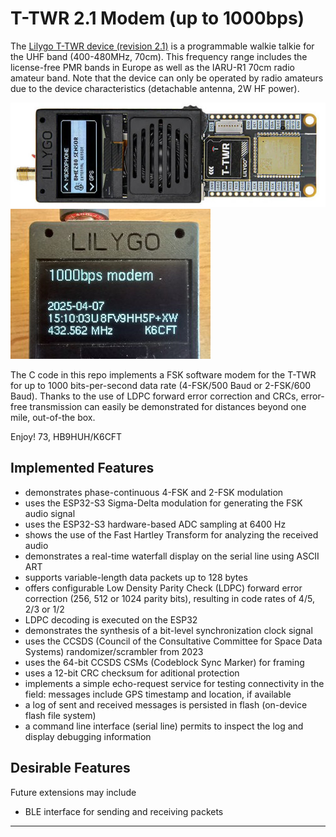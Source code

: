 # T-TWR 2.1 Modem (up to 1000bps)

The [Lilygo T-TWR device (revision
2.1)](https://github.com/Xinyuan-LilyGO/T-TWR) is a programmable
walkie talkie for the UHF band (400-480MHz, 70cm). This frequency range
includes the license-free PMR bands in Europe as well as the IARU-R1
70cm radio amateur band. Note that the device can only be operated by
radio amateurs due to the device characteristics (detachable antenna,
2W HF power).

![T-TWR r2.1](t-twr-r2.1.jpg)![T-TWR closeup](t-twr-demo.jpg)

The C code in this repo implements a FSK software modem for the T-TWR
for up to 1000 bits-per-second data rate (4-FSK/500 Baud or 2-FSK/600
Baud). Thanks to the use of LDPC forward error correction and CRCs,
error-free transmission can easily be demonstrated for distances
beyond one mile, out-of-the box.

Enjoy! 73, HB9HUH/K6CFT

## Implemented Features

- demonstrates phase-continuous 4-FSK and 2-FSK modulation
- uses the ESP32-S3 Sigma-Delta modulation for generating the FSK audio signal
- uses the ESP32-S3 hardware-based ADC sampling at 6400 Hz
- shows the use of the Fast Hartley Transform for analyzing the received audio
- demonstrates a real-time waterfall display on the serial line using ASCII ART
- supports variable-length data packets up to 128 bytes
- offers configurable Low Density Parity Check (LDPC) forward error correction (256, 512 or 1024 parity bits), resulting in code rates of 4/5, 2/3 or 1/2
- LDPC decoding is executed on the ESP32
- demonstrates the synthesis of a bit-level synchronization clock signal
- uses the CCSDS (Council of the Consultative Committee for Space Data Systems) randomizer/scrambler from 2023
- uses the 64-bit CCSDS CSMs (Codeblock Sync Marker) for framing
- uses a 12-bit CRC checksum for aditional protection
- implements a simple echo-request service for testing connectivity in the field: messages include GPS timestamp and location, if available
- a log of sent and received messages is persisted in flash (on-device flash file system)
- a command line interface (serial line) permits to inspect the log and display debugging information


## Desirable Features

Future extensions may include

- BLE interface for sending and receiving packets


---
